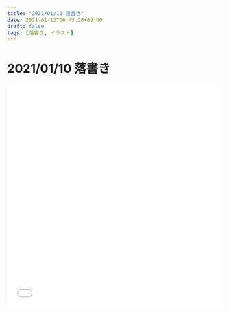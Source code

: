 ```yaml
---
title: "2021/01/10 落書き"
date: 2021-01-13T06:43:26+09:00
draft: false
tags: [落書き, イラスト]
---
```

# 2021/01/10 落書き

<div style="max-width: 722px;"><div style="left: 0; width: 100%; height: 0; position: relative; padding-bottom: 102.4917%;"><iframe src="//cdn.iframe.ly/bOp9c2d" style="border: 0; top: 0; left: 0; width: 100%; height: 100%; position: absolute;" allowfullscreen></iframe></div></div>
